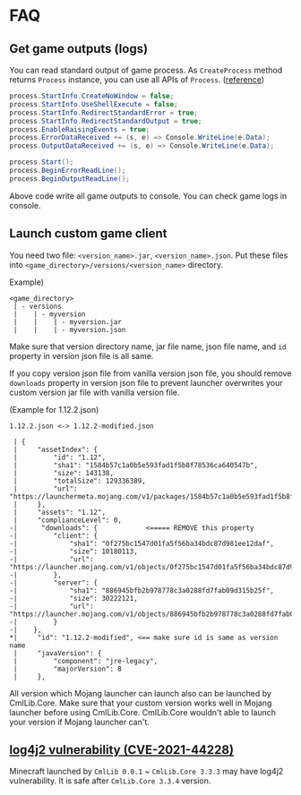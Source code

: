 # FAQ

## Get game outputs (logs)

You can read standard output of game process. 
As `CreateProcess` method returns `Process` instance, you can use all APIs of `Process`. ([reference](https://docs.microsoft.com/en-us/dotnet/api/system.diagnostics.process?view=net-6.0))

```csharp
process.StartInfo.CreateNoWindow = false;
process.StartInfo.UseShellExecute = false;
process.StartInfo.RedirectStandardError = true;
process.StartInfo.RedirectStandardOutput = true;
process.EnableRaisingEvents = true;
process.ErrorDataReceived += (s, e) => Console.WriteLine(e.Data);
process.OutputDataReceived += (s, e) => Console.WriteLine(e.Data);

process.Start();
process.BeginErrorReadLine();
process.BeginOutputReadLine();
```

Above code write all game outputs to console. You can check game logs in console.

## Launch custom game client

You need two file: `<version_name>.jar`, `<version_name>.json`. 
Put these files into `<game_directory>/versions/<version_name>` directory.

Example)

```
<game_directory>
 | - versions
 |    | - myversion
 |    |    | - myversion.jar
 |    |    | - myversion.json
```

Make sure that version directory name, jar file name, json file name, and `id` property in version json file is all same.

If you copy version json file from vanilla version json file, you should remove `downloads` property in version json file to prevent launcher overwrites your custom version jar file with vanilla version file.

(Example for 1.12.2.json)

```
1.12.2.json <-> 1.12.2-modified.json

 | {
 |     "assetIndex": {
 |         "id": "1.12",
 |         "sha1": "1584b57c1a0b5e593fad1f5b8f78536ca640547b",
 |         "size": 143138,
 |         "totalSize": 129336389,
 |         "url": "https://launchermeta.mojang.com/v1/packages/1584b57c1a0b5e593fad1f5b8f78536ca640547b/1.12.json"
 |     },
 |     "assets": "1.12",
 |     "complianceLevel": 0,
-|      "downloads": {            <===== REMOVE this property
-|         "client": {
-|             "sha1": "0f275bc1547d01fa5f56ba34bdc87d981ee12daf",
-|             "size": 10180113,
-|             "url": "https://launcher.mojang.com/v1/objects/0f275bc1547d01fa5f56ba34bdc87d981ee12daf/client.jar"
-|         },
-|         "server": {
-|             "sha1": "886945bfb2b978778c3a0288fd7fab09d315b25f",
-|             "size": 30222121,
-|             "url": "https://launcher.mojang.com/v1/objects/886945bfb2b978778c3a0288fd7fab09d315b25f/server.jar"
-|         }
-|    },
*|     "id": "1.12.2-modified", <== make sure id is same as version name
 |     "javaVersion": {
 |         "component": "jre-legacy",
 |         "majorVersion": 8
 |     },

```

All version which Mojang launcher can launch also can be launched by CmlLib.Core. Make sure that your custom version works well in Mojang launcher before using CmlLib.Core. CmlLib.Core wouldn't able to launch your version if Mojang launcher can't.

## [log4j2 vulnerability (CVE-2021-44228)](https://cve.mitre.org/cgi-bin/cvename.cgi?name=CVE-2021-44228)

Minecraft launched by `CmlLib 0.0.1` \~ `CmlLib.Core 3.3.3` may have log4j2 vulnerability. It is safe after `CmlLib.Core 3.3.4` version.
